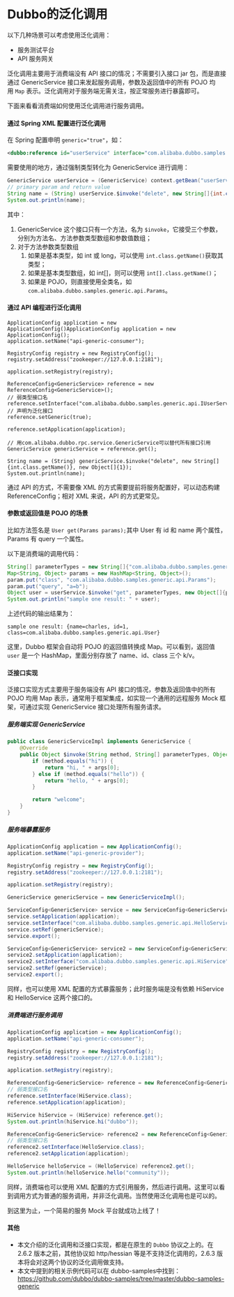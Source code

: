 # Dubbo的泛化调用

以下几种场景可以考虑使用泛化调用：

- 服务测试平台
- API 服务网关

泛化调用主要用于消费端没有 API 接口的情况；不需要引入接口 jar 包，而是直接通过 GenericService 接口来发起服务调用，参数及返回值中的所有 POJO 均用 `Map` 表示。泛化调用对于服务端无需关注，按正常服务进行暴露即可。

下面来看看消费端如何使用泛化调用进行服务调用。

#### 通过 Spring XML 配置进行泛化调用

在 Spring 配置申明 `generic="true"`，如：

```xml
<dubbo:reference id="userService" interface="com.alibaba.dubbo.samples.generic.api.IUserService" generic="true"/>
```

需要使用的地方，通过强制类型转化为 GenericService 进行调用：

```java
GenericService userService = (GenericService) context.getBean("userService");
// primary param and return value
String name = (String) userService.$invoke("delete", new String[]{int.class.getName()}, new Object[]{1});
System.out.println(name);
```

其中：

1. GenericService 这个接口只有一个方法，名为 `$invoke`，它接受三个参数，分别为方法名、方法参数类型数组和参数值数组；
2. 对于方法参数类型数组
   1. 如果是基本类型，如 int 或 long，可以使用 `int.class.getName()`获取其类型；
   2. 如果是基本类型数组，如 int[]，则可以使用 `int[].class.getName()`；
   3. 如果是 POJO，则直接使用全类名，如 `com.alibaba.dubbo.samples.generic.api.Params`。

#### 通过 API 编程进行泛化调用

```
ApplicationConfig application = new ApplicationConfig()ApplicationConfig application = new ApplicationConfig();
application.setName("api-generic-consumer");

RegistryConfig registry = new RegistryConfig();
registry.setAddress("zookeeper://127.0.0.1:2181");

application.setRegistry(registry);

ReferenceConfig<GenericService> reference = new ReferenceConfig<GenericService>();
// 弱类型接口名
reference.setInterface("com.alibaba.dubbo.samples.generic.api.IUserService");
// 声明为泛化接口
reference.setGeneric(true);

reference.setApplication(application);

// 用com.alibaba.dubbo.rpc.service.GenericService可以替代所有接口引用
GenericService genericService = reference.get();

String name = (String) genericService.$invoke("delete", new String[]{int.class.getName()}, new Object[]{1});
System.out.println(name);
```

通过 API 的方式，不需要像 XML 的方式需要提前将服务配置好，可以动态构建 ReferenceConfig；相对 XML 来说，API 的方式更常见。

#### 参数或返回值是 POJO 的场景

比如方法签名是 `User get(Params params);`其中 User 有 id 和 name 两个属性，Params 有 query 一个属性。

以下是消费端的调用代码：

```java
String[] parameterTypes = new String[]{"com.alibaba.dubbo.samples.generic.api.Params"};
Map<String, Object> params = new HashMap<String, Object>();
param.put("class", "com.alibaba.dubbo.samples.generic.api.Params");
param.put("query", "a=b");
Object user = userService.$invoke("get", parameterTypes, new Object[]{param});
System.out.println("sample one result: " + user);
```

上述代码的输出结果为：

```shell
sample one result: {name=charles, id=1, class=com.alibaba.dubbo.samples.generic.api.User}
```

这里，Dubbo 框架会自动将 POJO 的返回值转换成 Map。可以看到，返回值 `user` 是一个 HashMap，里面分别存放了 name、id、class 三个 k/v。

#### 泛接口实现

泛接口实现方式主要用于服务端没有 API 接口的情况，参数及返回值中的所有 POJO 均用 Map 表示，通常用于框架集成，如实现一个通用的远程服务 Mock 框架，可通过实现 GenericService 接口处理所有服务请求。

##### 服务端实现 GenericService

```java
public class GenericServiceImpl implements GenericService {
    @Override
    public Object $invoke(String method, String[] parameterTypes, Object[] args) throws GenericException {
        if (method.equals("hi")) {
            return "hi, " + args[0];
        } else if (method.equals("hello")) {
            return "hello, " + args[0];
        }

        return "welcome";
    }
}
```

##### 服务端暴露服务

```java
ApplicationConfig application = new ApplicationConfig();
application.setName("api-generic-provider");

RegistryConfig registry = new RegistryConfig();
registry.setAddress("zookeeper://127.0.0.1:2181");

application.setRegistry(registry);

GenericService genericService = new GenericServiceImpl();

ServiceConfig<GenericService> service = new ServiceConfig<GenericService>();
service.setApplication(application);
service.setInterface("com.alibaba.dubbo.samples.generic.api.HelloService");
service.setRef(genericService);
service.export();

ServiceConfig<GenericService> service2 = new ServiceConfig<GenericService>();
service2.setApplication(application);
service2.setInterface("com.alibaba.dubbo.samples.generic.api.HiService");
service2.setRef(genericService);
service2.export();
```

同样，也可以使用 XML 配置的方式暴露服务；此时服务端是没有依赖 HiService 和 HelloService 这两个接口的。

##### 消费端进行服务调用

```java
ApplicationConfig application = new ApplicationConfig();
application.setName("api-generic-consumer");

RegistryConfig registry = new RegistryConfig();
registry.setAddress("zookeeper://127.0.0.1:2181");

application.setRegistry(registry);

ReferenceConfig<GenericService> reference = new ReferenceConfig<GenericService>();
// 弱类型接口名
reference.setInterface(HiService.class);
reference.setApplication(application);

HiService hiService = (HiService) reference.get();
System.out.println(hiService.hi("dubbo"));

ReferenceConfig<GenericService> reference2 = new ReferenceConfig<GenericService>();
// 弱类型接口名
reference2.setInterface(HelloService.class);
reference2.setApplication(application);

HelloService helloService = (HelloService) reference2.get();
System.out.println(helloService.hello("community"));
```

同样，消费端也可以使用 XML 配置的方式引用服务，然后进行调用。这里可以看到调用方式为普通的服务调用，并非泛化调用。当然使用泛化调用也是可以的。

到这里为止，一个简易的服务 Mock 平台就成功上线了！

#### 其他

* 本文介绍的泛化调用和泛接口实现，都是在原生的 `Dubbo` 协议之上的。在 2.6.2 版本之前，其他协议如 http/hessian 等是不支持泛化调用的，2.6.3 版本将会对这两个协议的泛化调用做支持。
* 本文中提到的相关示例代码可以在 dubbo-samples中找到：https://github.com/dubbo/dubbo-samples/tree/master/dubbo-samples-generic